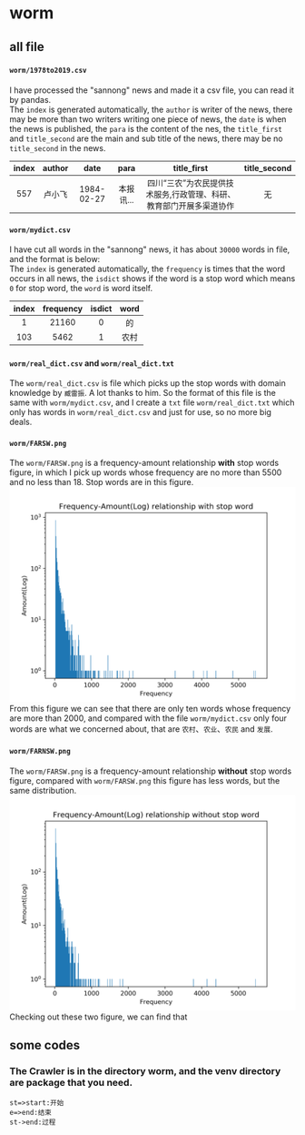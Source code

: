 # worm

## all file
#### `worm/1978to2019.csv`
I have processed the "sannong" news and made it a csv file, you can read it by pandas.  
The `index` is generated automatically, 
the `author` is writer of the news, 
there may be more than two writers writing one piece of news, 
the `date` is when the news is published, 
the `para` is the content of the nes, 
the `title_first` and `title_second` are the main and sub title of the news, 
there may be no `title_second` in the news.   

index | author | date | para | title_first | title_second
:-: | :-: | :-: | :-: | :-: | :-:
557 | 卢小飞 | 1984-02-27 | 本报讯... | 四川“三农”为农民提供技术服务,行政管理、科研、教育部门开展多渠道协作 | 无 |

#### `worm/mydict.csv`
I have cut all words in the "sannong" news, it has about `30000` words in file, and the format is below:  
The `index` is generated automatically,
the `frequency` is times that the word occurs in all news,
the `isdict` shows if the word is a stop word which means `0` for stop word,
the `word` is word itself.  

index | frequency | isdict | word
:-: | :-: | :-: | :-:
1 | 21160 | 0 | 的 |
103 | 5462 | 1 | 农村 |

### 
#### `worm/real_dict.csv` and `worm/real_dict.txt`
The `worm/real_dict.csv` is file which picks up the stop words with domain knowledge by `臧雷振`.
A lot thanks to him. So the format of this file is the same with `worm/mydict.csv`, 
and I create a `txt` file `worm/real_dict.txt` which only has words in `worm/real_dict.csv` and just for use,
so no more big deals.

#### `worm/FARSW.png`
The `worm/FARSW.png` is a frequency-amount relationship **with** stop words figure, 
in which I pick up words whose frequency are no more than 5500 and no less than 18. 
Stop words are in this figure.   
![worm/FARSW.png](/worm/FARSW.png)  
From this figure we can see that there are only ten words whose frequency are more than 2000, 
and compared with the file `worm/mydict.csv` only four words are what we concerned about, 
that are `农村`、`农业`、`农民` and `发展`.  

#### `worm/FARNSW.png`
The `worm/FARSW.png` is a frequency-amount relationship **without** stop words figure, 
compared with `worm/FARSW.png` this figure has less words, 
but the same distribution.
![worm/FARNSW.png](/worm/FARNSW.png)  
Checking out these two figure, we can find that 

## some codes
### The Crawler is in the directory worm, and the venv directory are package that you need.
```flow
st=>start:开始
e=>end:结束
st->end:过程
```

